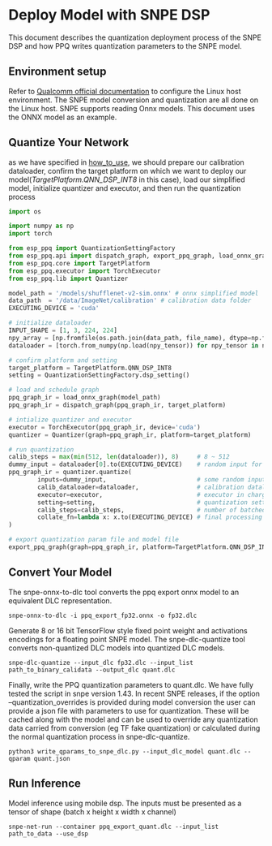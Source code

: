 # Deploy Model with SNPE DSP
This document describes the quantization deployment process of the SNPE DSP and how PPQ writes quantization parameters to the SNPE model.


## Environment setup
Refer to [Qualcomm official documentation](https://developer.qualcomm.com/sites/default/files/docs/snpe/setup.html) to configure the Linux host environment. The SNPE model conversion and quantization are all done on the Linux host. SNPE supports reading Onnx models. This document uses the ONNX model as an example.

## Quantize Your Network
as we have specified in [how_to_use](./how_to_use.md), we should prepare our calibration dataloader, confirm
the target platform on which we want to deploy our model(*TargetPlatform.QNN_DSP_INT8* in this case), load our
simplified model, initialize quantizer and executor, and then run the quantization process
```python
import os

import numpy as np
import torch

from esp_ppq import QuantizationSettingFactory
from esp_ppq.api import dispatch_graph, export_ppq_graph, load_onnx_graph
from esp_ppq.core import TargetPlatform
from esp_ppq.executor import TorchExecutor
from esp_ppq.lib import Quantizer

model_path = '/models/shufflenet-v2-sim.onnx' # onnx simplified model
data_path  = '/data/ImageNet/calibration' # calibration data folder
EXECUTING_DEVICE = 'cuda'

# initialize dataloader
INPUT_SHAPE = [1, 3, 224, 224]
npy_array = [np.fromfile(os.path.join(data_path, file_name), dtype=np.float32).reshape(*INPUT_SHAPE) for file_name in os.listdir(data_path)]
dataloader = [torch.from_numpy(np.load(npy_tensor)) for npy_tensor in npy_array]

# confirm platform and setting
target_platform = TargetPlatform.QNN_DSP_INT8
setting = QuantizationSettingFactory.dsp_setting()

# load and schedule graph
ppq_graph_ir = load_onnx_graph(model_path)
ppq_graph_ir = dispatch_graph(ppq_graph_ir, target_platform)

# intialize quantizer and executor
executor = TorchExecutor(ppq_graph_ir, device='cuda')
quantizer = Quantizer(graph=ppq_graph_ir, platform=target_platform)

# run quantization
calib_steps = max(min(512, len(dataloader)), 8)     # 8 ~ 512
dummy_input = dataloader[0].to(EXECUTING_DEVICE)    # random input for meta tracing
ppq_graph_ir = quantizer.quantize(
        inputs=dummy_input,                         # some random input tensor, should be list or dict for multiple inputs
        calib_dataloader=dataloader,                # calibration dataloader
        executor=executor,                          # executor in charge of everywhere graph execution is needed
        setting=setting,                            # quantization setting
        calib_steps=calib_steps,                    # number of batched data needed in calibration, 8~512
        collate_fn=lambda x: x.to(EXECUTING_DEVICE) # final processing of batched data tensor
)

# export quantization param file and model file
export_ppq_graph(graph=ppq_graph_ir, platform=TargetPlatform.QNN_DSP_INT8, graph_save_to='shufflenet-v2-sim-ppq', config_save_to='shufflenet-v2-sim-esp_ppq.table')```
```

## Convert Your Model
The snpe-onnx-to-dlc tool converts the ppq export onnx model to an equivalent DLC representation.
```shell
snpe-onnx-to-dlc -i ppq_export_fp32.onnx -o fp32.dlc
```
Generate 8 or 16 bit TensorFlow style fixed point weight and activations encodings for a floating point SNPE model.
The snpe-dlc-quantize tool converts non-quantized DLC models into quantized DLC models.
```shell
snpe-dlc-quantize --input_dlc fp32.dlc --input_list path_to_binary_calidata --output_dlc quant.dlc
```

Finally, write the PPQ quantization parameters to quant.dlc. We have fully tested the script in snpe version 1.43. In recent SNPE releases, if the option –quantization_overrides is provided during model conversion the user can provide a json file with parameters to use for quantization. These will be cached along with the model and can be used to override any quantization data carried from conversion (eg TF fake quantization) or calculated during the normal quantization process in snpe-dlc-quantize.

```shell
python3 write_qparams_to_snpe_dlc.py --input_dlc_model quant.dlc --qparam quant.json
```

## Run Inference
Model inference using mobile dsp. The inputs must be presented as a tensor of shape (batch x height x width x channel)

```shell
snpe-net-run --container ppq_export_quant.dlc --input_list path_to_data --use_dsp
```
